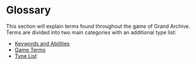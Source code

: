 # Glossary

This section will explain terms found throughout the game of Grand Archive. Terms are divided into two main categories with an additional type list:

* [Keywords and Abilities](keywords-and-abilities.md)
* [Game Terms](game-terms.md)
* [Type List](type-list.md)
